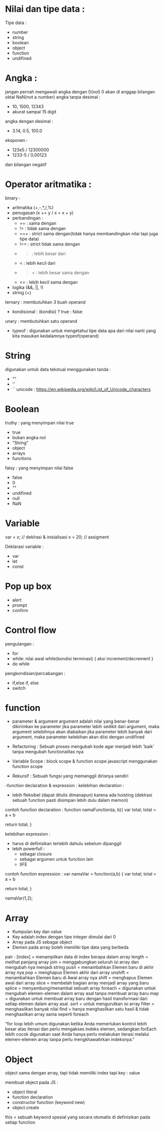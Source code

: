 # Nilai dan tipe data :

Tipe data :

- number
- string
- boolean
- object
- function
- undifined

# Angka :

jangan pernah mengawali angka dengan 0(nol)
0 akan di anggap bilangan oktal
NaN(not a number)
angka tanpa desimal :

- 10, 1500, 12343
- akurat sampai 15 digit

angka dengan desimal :

- 3.14, 0.5, 100.0

eksponen :

- 123e5 / 12300000
- 1233-5 / 0.00123

dan bilangan negatif

# Operator aritmatika :

binary :

- aritmatika (+,-,\*,/,%)
- penugasan (x += y / x = x + y)
- perbandingan :
  - == : sama dengan
  - != : tidak sama dengan
  - === : strict sama dengan(tidak hanya membandingkan nilai tapi juga tipe data)
  - !== : strict tidak sama dengan
  - > : lebih besar dari
  - < : lebih kecil dari
  - > = : lebih besar sama dengan
  - <= : lebih kecil sama dengan
- logika (&&, ||, !)
- string (+)

ternary :
membutuhkan 3 buah operand

- kondisional :
  (kondisi) ? true : false

unary :
membutuhkan satu operand

- typeof : digunakan untuk mengetahui tipe data apa dari nilai nanti yang kita masukan kedalamnya
  typeof(operand)

# String

digunakan untuk data tekstual menggunakan tanda :

- ""
- ''
- ``
  unicode : https://en.wikipedia.org/wiki/List_of_Unicode_characters

# Boolean

truthy : yang menyimpan nilai true

- true
- bukan angka nol
- "String"
- object
- arrays
- functions

falsy : yang menyimpan nilai false

- false
- 0
- ""
- undifined
- null
- NaN

# Variable

var = x; // deklrasi & inisialisasi
x = 20; // assigment

Deklarasi variable :

- var
- let
- const

# Pop up box

- alert
- prompt
- confirm

# Control flow

pengulangan :

- for
- while:
  nilai awal
  while(kondisi terminasi) {
  aksi
  increment/decrement
  }
- do while

pengkondisian/percabangan :

- if,else if, else
- switch

# function

- parameter & argument
  argument adalah nilai yang benar-benar dikirimkan ke parameter
  jika parameter lebih sedikit dari argument, maka argument selebihnya akan diabaikan
  jika parameter lebih banyak dari argument, maka parameter kelebihan akan diisi dengan undifined

- Refactoring :
  Sebuah proses mengubah kode agar menjadi lebih 'baik' tanpa mengubah functionalitas nya

- Variable Scope :
  block scope & function scope
  javascript menggunakan function scope

- Rekursif :
  Sebuah fungsi yang memanggil dirisnya sendiri

-function declaration & expression :
kelebihan declaration :

- lebih fleksibel (dapat ditulis dimanapun) karena ada hoisting (deklrasi sebuah function pasti disimpan lebih dulu dalam memori)

contoh function declaration :
function namaFunction(a, b){
var total;
total = a + b

return total;
}

kelebihan expression :

- harus di definisikan terlebih dahulu sebelum dipanggil
- lebih powerfull :
  - sebagai closure
  - sebagai argumen untuk function lain
  - IIFE

contoh function expression :
var namaVar = function(a,b) {
var total;
total = a + b

return total;
}

namaVar(1,2);

# Array

- Kumpulan key dan value
- Key adalah index dengan tipe integer dimulai dari 0
- Array pada JS sebagai object
- Elemen pada array boleh memiliki tipe data yang berbeda

pair :
[index] = menampilkan data di index berapa dalam array
length = melihat panjang array
join = menggabungkan seluruh isi array dan mengubah nya menjadi string
push = menambahkan Elemen baru di akhir array nya
pop = menghapus Elemen akhir dari array
unshift = menambahkan Elemen baru di Awal array nya
shift = menghapus Elemen awal dari array
slice = membelah bagian array menjadi array yang baru
splice = menyambung/menambal sebuah array
foreach = digunakan untuk mengubah elemen-elemen dalam array asal tanpa membuat array baru
map = digunakan untuk membuat array baru dengan hasil transformasi dari setiap elemen dalam array asal.
sort = untuk mengurutkan isi array
filter = menghasilkan banyak nilai
find = hanya menghasilkan satu hasil & tidak menghasilkan array sama seperti foreach

"for loop lebih umum digunakan ketika Anda memerlukan kontrol lebih besar atas iterasi
dan perlu mengakses indeks elemen, sedangkan forEach lebih cocok digunakan saat Anda
hanya perlu melakukan iterasi melalui elemen-elemen array tanpa perlu mengkhawatirkan
indeksnya."

# Object

object sama dengan array, tapi tidak memiliki index tapi key : value

membuat object pada JS :

- object literal
- function declaration
- constructor function (keyword new)
- object.create

this = sebuah keyword spesial yang secara otomatis di definisikan pada setiap function

